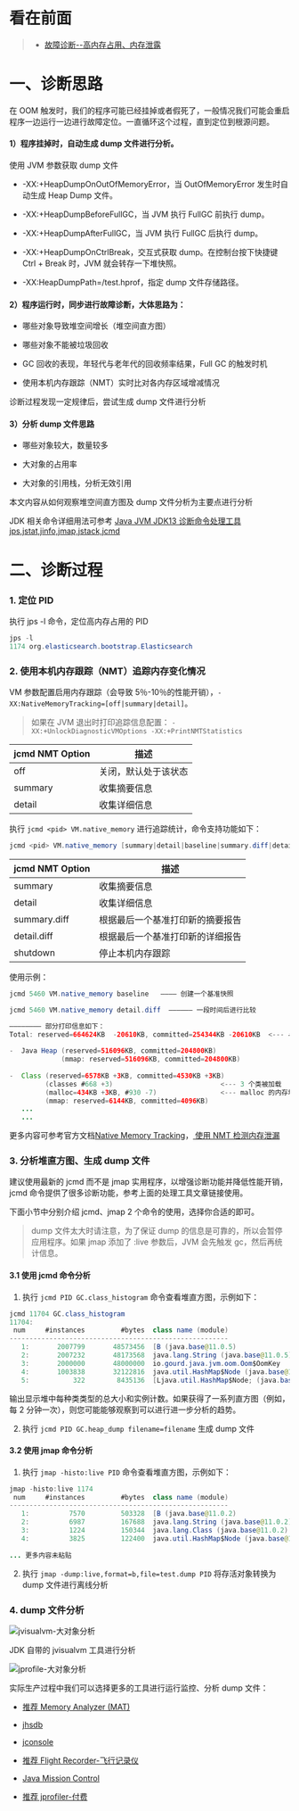 看在前面
====

> * <a href="https://review-notes.top/language/java-jvm/%E6%95%85%E9%9A%9C%E8%AF%8A%E6%96%AD-%E9%AB%98%E5%86%85%E5%AD%98%E5%8D%A0%E7%94%A8%E3%80%81%E5%86%85%E5%AD%98%E6%B3%84%E6%BC%8F.html">故障诊断--高内存占用、内存泄露</a>

一、诊断思路
====

在 OOM 触发时，我们的程序可能已经挂掉或者假死了，一般情况我们可能会重启程序一边运行一边进行故障定位。一直循环这个过程，直到定位到根源问题。

<h4>1）程序挂掉时，自动生成 dump 文件进行分析。</h4>


使用 JVM 参数获取 dump 文件

* -XX:+HeapDumpOnOutOfMemoryError，当 OutOfMemoryError 发生时自动生成 Heap Dump 文件。

* -XX:+HeapDumpBeforeFullGC，当 JVM 执行 FullGC 前执行 dump。

* -XX:+HeapDumpAfterFullGC，当 JVM 执行 FullGC 后执行 dump。

* -XX:+HeapDumpOnCtrlBreak，交互式获取 dump。在控制台按下快捷键 Ctrl + Break 时，JVM 就会转存一下堆快照。

* -XX:HeapDumpPath=/test.hprof，指定 dump 文件存储路径。

<h4>2）程序运行时，同步进行故障诊断，大体思路为：</h4>

* 哪些对象导致堆空间增长（堆空间直方图）

* 哪些对象不能被垃圾回收

* GC 回收的表现，年轻代与老年代的回收频率结果，Full GC 的触发时机

* 使用本机内存跟踪（NMT）实时比对各内存区域增减情况

诊断过程发现一定规律后，尝试生成 dump 文件进行分析

<h4>3）分析 dump 文件思路</h4>

* 哪些对象较大，数量较多

* 大对象的占用率

* 大对象的引用栈，分析无效引用

本文内容从如何观察堆空间直方图及 dump 文件分析为主要点进行分析

JDK 相关命令详细用法可参考 <a href="https://blog.csdn.net/xiaohulunb/article/details/103887785">Java JVM JDK13 诊断命令处理工具 jps,jstat,jinfo,jmap,jstack,jcmd</a>

二、诊断过程
====

<h3>1. 定位 PID</h3>


执行 jps -l 命令，定位高内存占用的 PID

```java
jps -l
1174 org.elasticsearch.bootstrap.Elasticsearch

```

<h3>2. 使用本机内存跟踪（NMT）追踪内存变化情况</h3>

VM 参数配置启用内存跟踪（会导致 5％-10％的性能开销），```-XX:NativeMemoryTracking=[off|summary|detail]```。

> 如果在 JVM 退出时打印追踪信息配置： ```-XX:+UnlockDiagnosticVMOptions -XX:+PrintNMTStatistics```


jcmd NMT Option | 描述  |
-|-|
off | 关闭，默认处于该状态 |
summary | 收集摘要信息 |
detail | 收集详细信息 |


执行 ```jcmd <pid> VM.native_memory``` 进行追踪统计，命令支持功能如下：

```java
jcmd <pid> VM.native_memory [summary|detail|baseline|summary.diff|detail.diff|shutdown] [scale= KB|MB|GB]
```


jcmd NMT Option | 描述  |
-|-|
summary | 收集摘要信息|
detail | 收集详细信息|
summary.diff | 根据最后一个基准打印新的摘要报告|
detail.diff | 根据最后一个基准打印新的详细报告|
shutdown | 停止本机内存跟踪|


使用示例：

```java
jcmd 5460 VM.native_memory baseline   ———— 创建一个基准快照

jcmd 5460 VM.native_memory detail.diff  —————— 一段时间后进行比较

———————— 部分打印信息如下：
Total: reserved=664624KB  -20610KB, committed=254344KB -20610KB  <--- 与基线比较，+增加，-减少
 
-  Java Heap (reserved=516096KB, committed=204800KB)
             (mmap: reserved=516096KB, committed=204800KB)
 
-  Class (reserved=6578KB +3KB, committed=4530KB +3KB)
         (classes #668 +3)                           <--- 3 个类被加载
         (malloc=434KB +3KB, #930 -7)                <--- malloc 的内存增加了 3KB，但是 malloc 的数量减少了 7
         (mmap: reserved=6144KB, committed=4096KB)
   ...
   ...      
```

更多内容可参考官方文档<a href="https://docs.oracle.com/en/java/javase/13/vm/native-memory-tracking.html#GUID-710CAEA1-7C6D-4D80-AB0C-B0958E329407">Native Memory Tracking</a>，<a href="https://docs.oracle.com/en/java/javase/13/troubleshoot/diagnostic-tools.html#GUID-635E34C2-CDDC-4C1A-8C3E-3C68F1FEC775"> 使用 NMT 检测内存泄漏</a>

<h3>3. 分析堆直方图、生成 dump 文件</h3>

建议使用最新的 jcmd 而不是 jmap 实用程序，以增强诊断功能并降低性能开销，jcmd 命令提供了很多诊断功能，参考上面的处理工具文章链接使用。

下面小节中分别介绍 jcmd、jmap 2 个命令的使用，选择你合适的即可。

> dump 文件太大时请注意，为了保证 dump 的信息是可靠的，所以会暂停应用程序。如果 jmap 添加了 :live 参数后，JVM 会先触发 gc，然后再统计信息。

<h4>3.1 使用 jcmd 命令分析</h4>

1. 执行 ```jcmd PID GC.class_histogram``` 命令查看堆直方图，示例如下：

```java
jcmd 11704 GC.class_histogram
11704:
 num     #instances         #bytes  class name (module)
-------------------------------------------------------
   1:       2007799       48573456  [B (java.base@11.0.5)
   2:       2007232       48173568  java.lang.String (java.base@11.0.5)
   3:       2000000       48000000  io.gourd.java.jvm.oom.Oom$OomKey
   4:       1003838       32122816  java.util.HashMap$Node (java.base@11.0.5)
   5:           322        8435136  [Ljava.util.HashMap$Node; (java.base@11.0.5)
```

输出显示堆中每种类类型的总大小和实例计数。如果获得了一系列直方图（例如，每 2 分钟一次），则您可能能够观察到可以进行进一步分析的趋势。

2. 执行 ```jcmd PID GC.heap_dump filename=filename``` 生成 dump 文件

<h4>3.2 使用 jmap 命令分析</h4>

1. 执行 ```jmap -histo:live PID``` 命令查看堆直方图，示例如下：

```java
jmap -histo:live 1174
 num     #instances         #bytes  class name (module)
-------------------------------------------------------
   1:          7570         503328  [B (java.base@11.0.2)
   2:          6987         167688  java.lang.String (java.base@11.0.2)
   3:          1224         150344  java.lang.Class (java.base@11.0.2)
   4:          3825         122400  java.util.HashMap$Node (java.base@11.0.2)
   
... 更多内容未粘贴   
```

2. 执行 ```jmap -dump:live,format=b,file=test.dump PID``` 将存活对象转换为 dump 文件进行离线分析

<h3>4. dump 文件分析</h3>

![jvisualvm-大对象分析](https://github.com/DemoTransfer/LearningRecord/blob/master/java/interview/JVM/picture/jvisualvm-%E5%A4%A7%E5%AF%B9%E8%B1%A1%E5%88%86%E6%9E%90.png)

JDK 自带的 jvisualvm 工具进行分析

![jprofile-大对象分析](https://github.com/DemoTransfer/LearningRecord/blob/master/java/interview/JVM/picture/jprofile-%E5%A4%A7%E5%AF%B9%E8%B1%A1%E5%88%86%E6%9E%90.png)

实际生产过程中我们可以选择更多的工具进行运行监控、分析 dump 文件：

* <a href="https://www.eclipse.org/mat/">推荐 Memory Analyzer (MAT)</a>

* <a href="https://docs.oracle.com/javase/9/tools/jhsdb.htm#JSWOR-GUID-0345CAEB-71CE-4D71-97FE-AA53A4AB028E">jhsdb</a>

* <a href="http://openjdk.java.net/tools/svc/jconsole/">jconsole</a>

* <a href="https://docs.oracle.com/javacomponents/jmc-5-4/jfr-runtime-guide/run.htm#JFRUH176">推荐 Flight Recorder-飞行记录仪</a>

* <a href="https://www.oracle.com/technetwork/java/javaseproducts/mission-control/java-mission-control-1998576.html">Java Mission Control</a>

* <a href="https://www.ej-technologies.com/products/jprofiler/overview.html">推荐 jprofiler-付费 </a>
